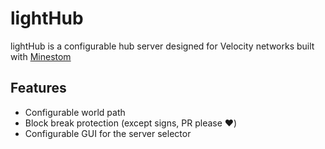 # lightHub

lightHub is a configurable hub server designed for Velocity networks built with [Minestom](https://minestom.net)

## Features

 * Configurable world path
 * Block break protection (except signs, PR please ❤️)
 * Configurable GUI for the server selector

